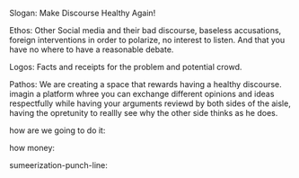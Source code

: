 Slogan: Make Discourse Healthy Again!

Ethos: Other Social media and their bad discourse, baseless accusations, foreign interventions in order to polarize, no interest to listen. And that you have no where to have a reasonable debate. 

Logos: Facts and receipts for the problem and potential crowd.

Pathos: We are creating a space that rewards having a healthy discourse. imagin a platform whree you can exchange different opinions and ideas respectfully while having your arguments reviewd by both sides of the aisle, having the opretunity to reallly see why the other side thinks as he does.

how are we going to do it:

how money:

sumeerization-punch-line: 

